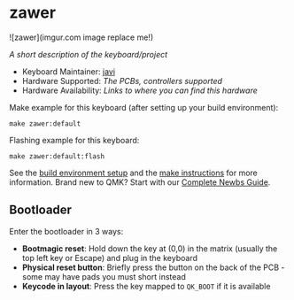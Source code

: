 # zawer

![zawer](imgur.com image replace me!)

*A short description of the keyboard/project*

* Keyboard Maintainer: [javi](https://github.com/jzawer)
* Hardware Supported: *The PCBs, controllers supported*
* Hardware Availability: *Links to where you can find this hardware*

Make example for this keyboard (after setting up your build environment):

    make zawer:default

Flashing example for this keyboard:

    make zawer:default:flash

See the [build environment setup](https://docs.qmk.fm/#/getting_started_build_tools) and the [make instructions](https://docs.qmk.fm/#/getting_started_make_guide) for more information. Brand new to QMK? Start with our [Complete Newbs Guide](https://docs.qmk.fm/#/newbs).

## Bootloader

Enter the bootloader in 3 ways:

* **Bootmagic reset**: Hold down the key at (0,0) in the matrix (usually the top left key or Escape) and plug in the keyboard
* **Physical reset button**: Briefly press the button on the back of the PCB - some may have pads you must short instead
* **Keycode in layout**: Press the key mapped to `QK_BOOT` if it is available
